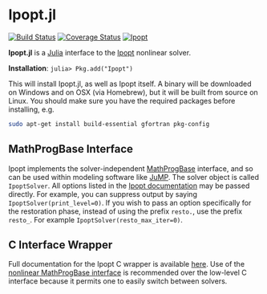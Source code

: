 Ipopt.jl
========

[![Build Status](https://travis-ci.org/JuliaOpt/Ipopt.jl.png?branch=master)](https://travis-ci.org/JuliaOpt/Ipopt.jl)
[![Coverage Status](https://img.shields.io/coveralls/JuliaOpt/Ipopt.jl.svg)](https://coveralls.io/r/JuliaOpt/Ipopt.jl)
[![Ipopt](http://pkg.julialang.org/badges/Ipopt_release.svg)](http://pkg.julialang.org/?pkg=Ipopt&ver=release)

**Ipopt.jl** is a [Julia](http://julialang.org/) interface to the [Ipopt](http://www.coin-or.org/Ipopt/documentation/documentation.html) nonlinear solver.

**Installation**: `julia> Pkg.add("Ipopt")`

This will install Ipopt.jl, as well as Ipopt itself. A binary will be downloaded on Windows and
on OSX (via Homebrew), but it will be built from source on Linux. You should make sure you have
the required packages before installing, e.g.

```bash
sudo apt-get install build-essential gfortran pkg-config
```

MathProgBase Interface
----------------------

Ipopt implements the solver-independent [MathProgBase](https://github.com/JuliaOpt/MathProgBase.jl) interface,
and so can be used within modeling software like [JuMP](https://github.com/JuliaOpt/JuMP.jl).
The solver object is called ``IpoptSolver``. All options listed in the [Ipopt documentation](http://www.coin-or.org/Ipopt/documentation/node39.html) may be passed directly. For example, you can suppress output by saying ``IpoptSolver(print_level=0)``. If you wish to pass an option specifically for the restoration phase, instead of using the prefix ``resto.``, use the prefix ``resto_``. For example ``IpoptSolver(resto_max_iter=0)``.

C Interface Wrapper
-------------------

Full documentation for the Ipopt C wrapper is available [here](http://ipoptjl.readthedocs.org/en/latest/ipopt.html). Use of the [nonlinear MathProgBase interface](http://mathprogbasejl.readthedocs.org/en/latest/nlp.html) is recommended over the low-level C interface because it permits one to easily switch between solvers.


